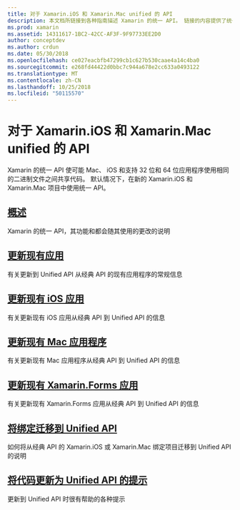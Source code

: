 ```yaml
---
title: 对于 Xamarin.iOS 和 Xamarin.Mac unified 的 API
description: 本文档所链接到各种指南描述 Xamarin 的统一 API。 链接的内容提供了统一 API 的概述，并讨论了如何迁移现有项目。
ms.prod: xamarin
ms.assetid: 14311617-1BC2-42CC-AF3F-9F97733EE2D0
author: conceptdev
ms.author: crdun
ms.date: 05/30/2018
ms.openlocfilehash: ce027eacbfb47299cb1c627b530caae4a14c4ba0
ms.sourcegitcommit: e268fd44422d0bbc7c944a678e2cc633a0493122
ms.translationtype: MT
ms.contentlocale: zh-CN
ms.lasthandoff: 10/25/2018
ms.locfileid: "50115570"
---
```

# <a name="unified-api-for-xamarinios-and-xamarinmac"></a>对于 Xamarin.iOS 和 Xamarin.Mac unified 的 API

Xamarin 的统一 API 使可能 Mac、 iOS 和支持 32 位和 64 位应用程序使用相同的二进制文件之间共享代码。 默认情况下，在新的 Xamarin.iOS 和 Xamarin.Mac 项目中使用统一 API。

## <a name="overviewoverviewmd"></a>[概述](overview.md)

Xamarin 的统一 API，其功能和都会随其使用的更改的说明

## <a name="update-existing-appsupdating-appsmd"></a>[更新现有应用](updating-apps.md)

有关更新到 Unified API 从经典 API 的现有应用程序的常规信息

## <a name="updating-existing-ios-appsupdating-ios-appsmd"></a>[更新现有 iOS 应用](updating-ios-apps.md)

有关更新现有 iOS 应用从经典 API 到 Unified API 的信息

## <a name="updating-existing-mac-appsupdating-mac-appsmd"></a>[更新现有 Mac 应用程序](updating-mac-apps.md)

有关更新现有 Mac 应用程序从经典 API 到 Unified API 的信息

## <a name="update-existing-xamarinforms-appsupdating-xamarin-forms-appsmd"></a>[更新现有 Xamarin.Forms 应用](updating-xamarin-forms-apps.md)

有关更新现有 Xamarin.Forms 应用从经典 API 到 Unified API 的信息

## <a name="migrating-a-binding-to-the-unified-apiupdate-bindingmd"></a>[将绑定迁移到 Unified API](update-binding.md)

如何将从经典 API 的 Xamarin.iOS 或 Xamarin.Mac 绑定项目迁移到 Unified API 的说明

## <a name="tips-for-updating-code-to-the-unified-apiupdating-tipsmd"></a>[将代码更新为 Unified API 的提示](updating-tips.md)

更新到 Unified API 时很有帮助的各种提示

